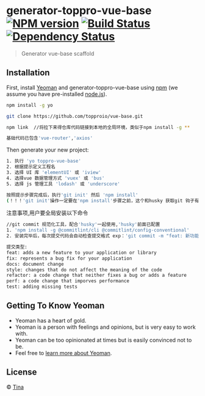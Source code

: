 # generator-toppro-vue-base [![NPM version][npm-image]][npm-url] [![Build Status][travis-image]][travis-url] [![Dependency Status][daviddm-image]][daviddm-url]
> Generator vue-base scaffold

## Installation

First, install [Yeoman](http://yeoman.io) and generator-toppro-vue-base using [npm](https://www.npmjs.com/) (we assume you have pre-installed [node.js](https://nodejs.org/)).

```bash
npm install -g yo

git clone https://github.com/topproio/vue-base.git

npm link  //将拉下来得仓库代码链接到本地的全局环境，类似于npm install -g **

基础代码已包含'vue-router','axios'

```

Then generate your new project:

```bash
1. 执行 'yo toppro-vue-base'
2. 根据提示定义工程名
3. 选择 UI 库 'elementUI' 或 'iview'
4. 选择vue 数据管理方式 'vuex' 或 'bus'
5. 选择 js 管理工具 'lodash' 或 'underscore'

按照提示步骤完成后，执行'git init' 然后 'npm install'
(！！！'git init'操作一定要在'npm install'步骤之前，这个和husky 获取git 钩子有关，如果没按照这个顺序，删掉node-modules包，重新安装)


```
注意事项,用户要全局安装以下命令

```bash
//git commit 规范化工具，配合'husky'一起使用,'husky'前面已配置
1. 'npm install -g @commitlint/cli @commitlint/config-conventional'
2. 安装完毕后，每次提交代码会自动检查提交格式 exp：'git commit -m "feat: 新功能"';类型关键字和msg 之间要有空格。

提交类型:
feat: adds a new feature to your application or library
fix: represents a bug fix for your application
docs: document change
style: changes that do not affect the meaning of the code
refactor: a code change that neither fixes a bug or adds a feature
perf: a code change that imporves performance
test: adding missing tests

```

## Getting To Know Yeoman

 * Yeoman has a heart of gold.
 * Yeoman is a person with feelings and opinions, but is very easy to work with.
 * Yeoman can be too opinionated at times but is easily convinced not to be.
 * Feel free to [learn more about Yeoman](http://yeoman.io/).

## License

 © [Tina]()


[npm-image]: https://badge.fury.io/js/generator-toppro-vue-base.svg
[npm-url]: https://npmjs.org/package/generator-toppro-vue-base
[travis-image]: https://travis-ci.org/Tina0035/generator-toppro-vue-base.svg?branch=master
[travis-url]: https://travis-ci.org/Tina0035/generator-toppro-vue-base
[daviddm-image]: https://david-dm.org/Tina0035/generator-toppro-vue-base.svg?theme=shields.io
[daviddm-url]: https://david-dm.org/Tina0035/generator-toppro-vue-base
